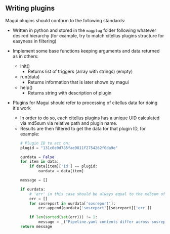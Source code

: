 ## Writing plugins

Magui plugins should conform to the following standards:

- Written in python and stored in the `magplug` folder following whatever desired hierarchy (for example, try to match citellus plugins structure for easyness in filtering)
- Implement some base functions keeping arguments and data returned as in others:
    - init()
        - Returns list of triggers (array with strings) (empty)
    - run(data)
        - Returns information that is later shown by magui
    - help()
        - Returns string with description of plugin

- Plugins for Magui should refer to processing of citellus data for doing it's work
    - In order to do so, each citellus plugins has a unique UID calculated via md5sum via relative path and plugin name.
    - Results are then filtered to get the data for that plugin ID, for example:
        ~~~py
        # Plugin ID to act on:
        plugid = "131c0e0d785fae9811f2754262f0da9e"

        ourdata = False
        for item in data:
            if data[item]['id'] == plugid:
                ourdata = data[item]

        message = []

        if ourdata:
            # 'err' in this case should be always equal to the md5sum of the file so that we can report the problem
            err = []
            for sosreport in ourdata['sosreport']:
                err.append(ourdata['sosreport'][sosreport]['err'])

            if len(sorted(set(err))) != 1:
                message = _("Pipeline.yaml contents differ across sosreports, please do check that the contents are the same and shared across the environment to ensure proper behavior.")
        return message
        ~~~